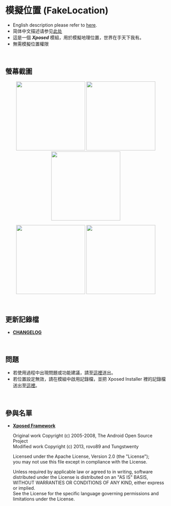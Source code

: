 ﻿# 模擬位置 (FakeLocation)

- English description please refer to [here](https://github.com/j2rong/FakeLocation#english).
- 简体中文描述请参见[此处](https://github.com/j2rong/FakeLocation)
- 這是一個 ***Xposed*** 模組，用於模擬地理位置，世界在手天下我有。
- 無需模擬位置權限

<br/>

## 螢幕截圖

<p align="center">
<img src="https://github.com/j2rong/FakeLocation/blob/master/art/screenshots/main_0_1_44.png" width="216"></a>
<img src="https://github.com/j2rong/FakeLocation/blob/master/art/screenshots/settings_0_1_44.png" width="216"></a>
<img src="https://github.com/j2rong/FakeLocation/blob/master/art/screenshots/per_app_settings_0_3_73.png" width="216"></a>
</p>
<p align="center">
<img src="https://github.com/j2rong/FakeLocation/blob/master/art/screenshots/map_select_amap_0_7_300.png" width="216"></a>
<img src="https://github.com/j2rong/FakeLocation/blob/master/art/screenshots/shortcut_list_0_7_300.png" width="216"></a>
</p>
<br/>

## 更新記錄檔
- [**CHANGELOG**](https://github.com/j2rong/FakeLocation/blob/master/CHANGELOG.md)
<br/>

## 問題

- 若使用過程中出現問題或功能建議，請至[這裡](https://github.com/j2rong/FakeLocation/issues/new)送出。
- 若位置設定無效，請在模組中啟用記錄檔，並把 Xposed Installer 裡的記錄檔送出至[這裡](https://github.com/j2rong/FakeLocation/issues/new)。

<br/>

## 參與名單

- [**Xposed Framework**](https://github.com/rovo89/Xposed)

  Original work Copyright (c) 2005-2008, The Android Open Source Project    
  Modified work Copyright (c) 2013, rovo89 and Tungstwenty    

  Licensed under the Apache License, Version 2.0 (the "License");    
  you may not use this file except in compliance with the License.    

  Unless required by applicable law or agreed to in writing, software   
  distributed under the License is distributed on an "AS IS" BASIS,   
  WITHOUT WARRANTIES OR CONDITIONS OF ANY KIND, either express or implied.   
  See the License for the specific language governing permissions and   
  limitations under the License.